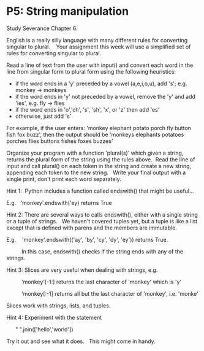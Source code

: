 # P5: String manipulation

Study Severance Chapter 6.

English is a really silly language with many different rules for converting singular to plural.    Your assignment this week will use a simplified set of rules for converting singular to plural.

Read a line of text from the user with input() and convert each word in the line from singular form to plural form using the following heuristics:

-   if the word ends in a 'y' preceded by a vowel (a,e,i,o,u), add 's'; e.g. monkey -> monkeys
-   if the word ends in 'y' not preceded by a vowel, remove the 'y' and add 'ies', e.g. fly -> flies
-   if the word ends in 'o','ch', 's', 'sh', 'x', or 'z' then add 'es'
-   otherwise, just add 's'

For example, if the user enters: 'monkey elephant potato porch fly button fish fox buzz', then the output should be 'monkeys elephants potatoes porches flies buttons fishes foxes buzzes'

Organize your program with a function 'plural(s)' which given a string, returns the plural form of the string using the rules above.  Read the line of input and call plural() on each token in the string and create a new string, appending each token to the new string.   Write your final output with a single print, don't print each word separately.

Hint 1:  Python includes a function called endswith() that might be useful...  

E.g.   'monkey'.endswith('ey) returns True

Hint 2: There are several ways to calls endswith(), either with a single string or a tuple of strings.   We haven't covered tuples yet, but a tuple is like a list except that is defined with parens and the members are immutable.

E.g.    'monkey'.endswith(('ay', 'by', 'cy', 'dy', 'ey')) returns True. 

          In this case, endswith() checks if the string ends with any of the strings.

Hint 3: Slices are very useful when dealing with strings, e.g. 

          'monkey'[-1:] returns the last character of 'monkey' which is 'y'

          'monkey[:-1] returns all but the last character of 'monkey', i.e. 'monke'

Slices work with strings, lists, and tuples.

Hint 4: Experiment with the statement

      " ".join(['hello','world'])

Try it out and see what it does.   This might come in handy.
